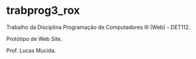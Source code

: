 # trabprog3_rox
Trabalho da Disciplina Programação de Computadores III (Web) - DET112.

Protótipo de Web Site.

Prof. Lucas Mucida.
